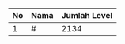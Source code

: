 | No | Nama            | Jumlah Level |
|----|-----------------|--------------|
| 1  | #    |    2134        |

